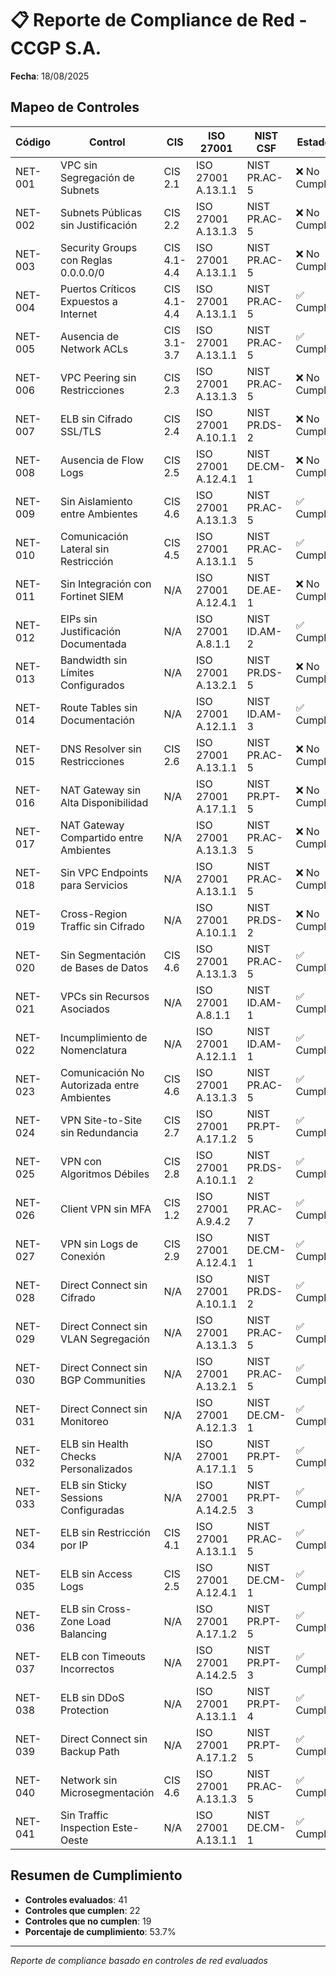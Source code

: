 # 📋 Reporte de Compliance de Red - CCGP S.A.

**Fecha**: 18/08/2025

## Mapeo de Controles

| Código | Control | CIS | ISO 27001 | NIST CSF | Estado |
|--------|---------|-----|-----------|----------|--------|
| NET-001 | VPC sin Segregación de Subnets | CIS 2.1 | ISO 27001 A.13.1.1 | NIST PR.AC-5 | ❌ No Cumple |
| NET-002 | Subnets Públicas sin Justificación | CIS 2.2 | ISO 27001 A.13.1.3 | NIST PR.AC-5 | ❌ No Cumple |
| NET-003 | Security Groups con Reglas 0.0.0.0/0 | CIS 4.1-4.4 | ISO 27001 A.13.1.1 | NIST PR.AC-5 | ❌ No Cumple |
| NET-004 | Puertos Críticos Expuestos a Internet | CIS 4.1-4.4 | ISO 27001 A.13.1.1 | NIST PR.AC-5 | ✅ Cumple |
| NET-005 | Ausencia de Network ACLs | CIS 3.1-3.7 | ISO 27001 A.13.1.1 | NIST PR.AC-5 | ✅ Cumple |
| NET-006 | VPC Peering sin Restricciones | CIS 2.3 | ISO 27001 A.13.1.3 | NIST PR.AC-5 | ❌ No Cumple |
| NET-007 | ELB sin Cifrado SSL/TLS | CIS 2.4 | ISO 27001 A.10.1.1 | NIST PR.DS-2 | ❌ No Cumple |
| NET-008 | Ausencia de Flow Logs | CIS 2.5 | ISO 27001 A.12.4.1 | NIST DE.CM-1 | ❌ No Cumple |
| NET-009 | Sin Aislamiento entre Ambientes | CIS 4.6 | ISO 27001 A.13.1.3 | NIST PR.AC-5 | ✅ Cumple |
| NET-010 | Comunicación Lateral sin Restricción | CIS 4.5 | ISO 27001 A.13.1.1 | NIST PR.AC-5 | ✅ Cumple |
| NET-011 | Sin Integración con Fortinet SIEM | N/A | ISO 27001 A.12.4.1 | NIST DE.AE-1 | ❌ No Cumple |
| NET-012 | EIPs sin Justificación Documentada | N/A | ISO 27001 A.8.1.1 | NIST ID.AM-2 | ✅ Cumple |
| NET-013 | Bandwidth sin Límites Configurados | N/A | ISO 27001 A.13.2.1 | NIST PR.DS-5 | ❌ No Cumple |
| NET-014 | Route Tables sin Documentación | N/A | ISO 27001 A.12.1.1 | NIST ID.AM-3 | ✅ Cumple |
| NET-015 | DNS Resolver sin Restricciones | CIS 2.6 | ISO 27001 A.13.1.1 | NIST PR.AC-5 | ❌ No Cumple |
| NET-016 | NAT Gateway sin Alta Disponibilidad | N/A | ISO 27001 A.17.1.1 | NIST PR.PT-5 | ❌ No Cumple |
| NET-017 | NAT Gateway Compartido entre Ambientes | N/A | ISO 27001 A.13.1.3 | NIST PR.AC-5 | ❌ No Cumple |
| NET-018 | Sin VPC Endpoints para Servicios | N/A | ISO 27001 A.13.1.1 | NIST PR.AC-5 | ❌ No Cumple |
| NET-019 | Cross-Region Traffic sin Cifrado | N/A | ISO 27001 A.10.1.1 | NIST PR.DS-2 | ❌ No Cumple |
| NET-020 | Sin Segmentación de Bases de Datos | CIS 4.6 | ISO 27001 A.13.1.3 | NIST PR.AC-5 | ✅ Cumple |
| NET-021 | VPCs sin Recursos Asociados | N/A | ISO 27001 A.8.1.1 | NIST ID.AM-1 | ✅ Cumple |
| NET-022 | Incumplimiento de Nomenclatura | N/A | ISO 27001 A.12.1.1 | NIST ID.AM-1 | ✅ Cumple |
| NET-023 | Comunicación No Autorizada entre Ambientes | CIS 4.6 | ISO 27001 A.13.1.3 | NIST PR.AC-5 | ✅ Cumple |
| NET-024 | VPN Site-to-Site sin Redundancia | CIS 2.7 | ISO 27001 A.17.1.2 | NIST PR.PT-5 | ✅ Cumple |
| NET-025 | VPN con Algoritmos Débiles | CIS 2.8 | ISO 27001 A.10.1.1 | NIST PR.DS-2 | ✅ Cumple |
| NET-026 | Client VPN sin MFA | CIS 1.2 | ISO 27001 A.9.4.2 | NIST PR.AC-7 | ✅ Cumple |
| NET-027 | VPN sin Logs de Conexión | CIS 2.9 | ISO 27001 A.12.4.1 | NIST DE.CM-1 | ✅ Cumple |
| NET-028 | Direct Connect sin Cifrado | N/A | ISO 27001 A.10.1.1 | NIST PR.DS-2 | ✅ Cumple |
| NET-029 | Direct Connect sin VLAN Segregación | N/A | ISO 27001 A.13.1.3 | NIST PR.AC-5 | ✅ Cumple |
| NET-030 | Direct Connect sin BGP Communities | N/A | ISO 27001 A.13.2.1 | NIST PR.AC-5 | ✅ Cumple |
| NET-031 | Direct Connect sin Monitoreo | N/A | ISO 27001 A.12.1.3 | NIST DE.CM-1 | ✅ Cumple |
| NET-032 | ELB sin Health Checks Personalizados | N/A | ISO 27001 A.17.1.1 | NIST PR.PT-5 | ✅ Cumple |
| NET-033 | ELB sin Sticky Sessions Configuradas | N/A | ISO 27001 A.14.2.5 | NIST PR.PT-3 | ✅ Cumple |
| NET-034 | ELB sin Restricción por IP | CIS 4.1 | ISO 27001 A.13.1.1 | NIST PR.AC-5 | ✅ Cumple |
| NET-035 | ELB sin Access Logs | CIS 2.5 | ISO 27001 A.12.4.1 | NIST DE.CM-1 | ✅ Cumple |
| NET-036 | ELB sin Cross-Zone Load Balancing | N/A | ISO 27001 A.17.1.2 | NIST PR.PT-5 | ✅ Cumple |
| NET-037 | ELB con Timeouts Incorrectos | N/A | ISO 27001 A.14.2.5 | NIST PR.PT-3 | ✅ Cumple |
| NET-038 | ELB sin DDoS Protection | N/A | ISO 27001 A.13.1.1 | NIST PR.PT-4 | ✅ Cumple |
| NET-039 | Direct Connect sin Backup Path | N/A | ISO 27001 A.17.1.2 | NIST PR.PT-5 | ✅ Cumple |
| NET-040 | Network sin Microsegmentación | CIS 4.6 | ISO 27001 A.13.1.3 | NIST PR.AC-5 | ✅ Cumple |
| NET-041 | Sin Traffic Inspection Este-Oeste | N/A | ISO 27001 A.13.1.1 | NIST DE.CM-1 | ✅ Cumple |

## Resumen de Cumplimiento

- **Controles evaluados**: 41
- **Controles que cumplen**: 22
- **Controles que no cumplen**: 19
- **Porcentaje de cumplimiento**: 53.7%

---

*Reporte de compliance basado en controles de red evaluados*
